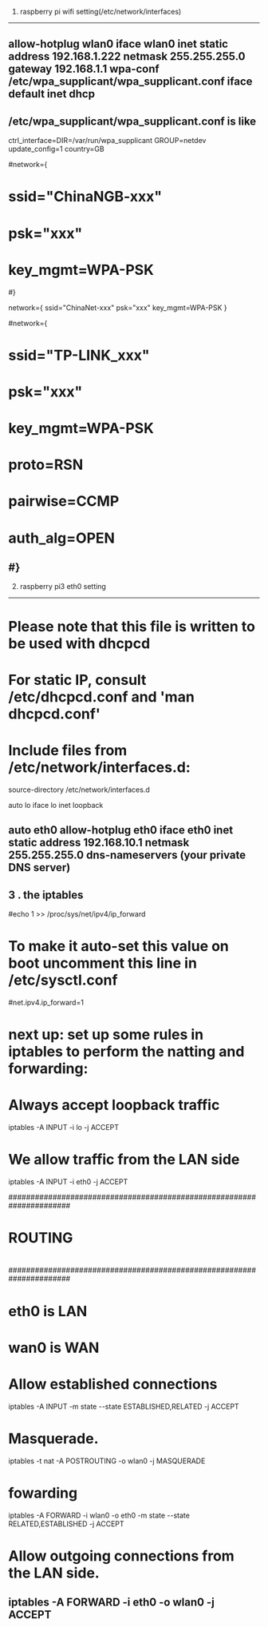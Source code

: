 1. raspberry pi wifi setting(/etc/network/interfaces)
--------------------
allow-hotplug wlan0
iface wlan0 inet static
address 192.168.1.222
netmask 255.255.255.0
gateway 192.168.1.1
wpa-conf /etc/wpa_supplicant/wpa_supplicant.conf
iface default inet dhcp
--------------------


/etc/wpa_supplicant/wpa_supplicant.conf is like 
--------------------
ctrl_interface=DIR=/var/run/wpa_supplicant GROUP=netdev
update_config=1
country=GB

#network={
#       ssid="ChinaNGB-xxx"
#       psk="xxx"
#       key_mgmt=WPA-PSK
#}

network={
        ssid="ChinaNet-xxx"
        psk="xxx"
        key_mgmt=WPA-PSK
}


#network={
#       ssid="TP-LINK_xxx"
#       psk="xxx"
#       key_mgmt=WPA-PSK
#       proto=RSN
#       pairwise=CCMP
#       auth_alg=OPEN
#}
--------------------



2. raspberry pi3 eth0 setting
--------------------
# Please note that this file is written to be used with dhcpcd
# For static IP, consult /etc/dhcpcd.conf and 'man dhcpcd.conf'

# Include files from /etc/network/interfaces.d:
source-directory /etc/network/interfaces.d

auto lo
iface lo inet loopback

auto eth0
allow-hotplug eth0
iface eth0 inet static
address 192.168.10.1
netmask 255.255.255.0
dns-nameservers (your private DNS server)    
--------------------


3 . the iptables
--------------------
#echo 1 >> /proc/sys/net/ipv4/ip_forward 
# To make it auto-set this value on boot uncomment this line in /etc/sysctl.conf

#net.ipv4.ip_forward=1
# next up: set up some rules in iptables to perform the natting and forwarding:

# Always accept loopback traffic
iptables -A INPUT -i lo -j ACCEPT

# We allow traffic from the LAN side
iptables -A INPUT -i eth0 -j ACCEPT

######################################################################
#
#                         ROUTING
#
######################################################################

# eth0 is LAN
# wan0 is WAN

# Allow established connections
iptables -A INPUT -m state --state ESTABLISHED,RELATED -j ACCEPT
# Masquerade.
iptables -t nat -A POSTROUTING -o wlan0 -j MASQUERADE
# fowarding
iptables -A FORWARD -i wlan0 -o eth0 -m state --state RELATED,ESTABLISHED -j ACCEPT
# Allow outgoing connections from the LAN side.
iptables -A FORWARD -i eth0 -o wlan0 -j ACCEPT
--------------------